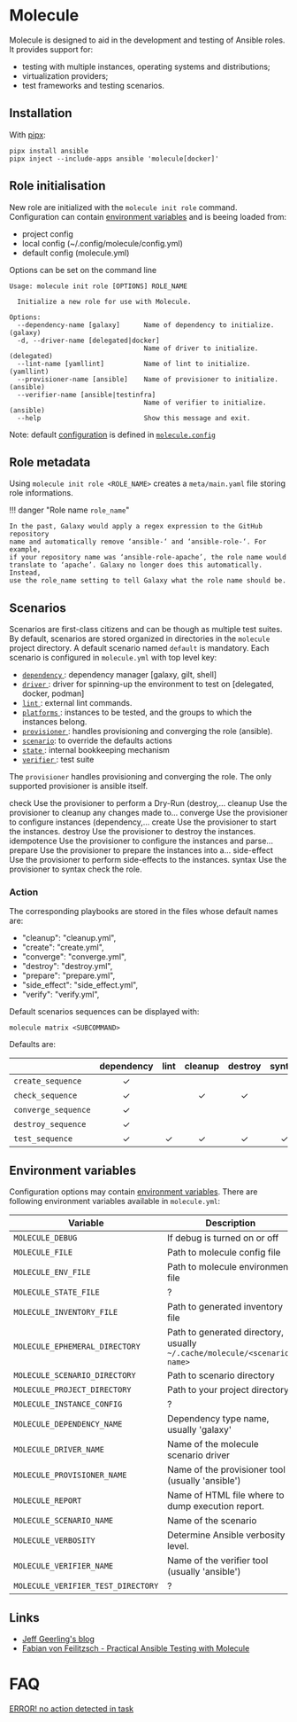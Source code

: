 # Molecule

Molecule <badge-stars repo='ansible-community/molecule'></badge-stars>
<badge-doc href='https://molecule.readthedocs.io'></badge-doc>  is designed to
aid in the development and testing of Ansible roles. It provides support for:

- testing with multiple instances, operating systems and distributions;
- virtualization providers;
- test frameworks and testing scenarios.


## Installation

With [pipx]:

```terminal
pipx install ansible
pipx inject --include-apps ansible 'molecule[docker]'
```

## Role initialisation

New role are initialized with the `molecule init role` command. Configuration
can contain [environment
variables](https://molecule.readthedocs.io/en/latest/configuration.html) and is
beeing loaded from:

- project config
- local config (~/.config/molecule/config.yml)
- default config (molecule.yml)

Options can be set on the command line

```terminal
Usage: molecule init role [OPTIONS] ROLE_NAME

  Initialize a new role for use with Molecule.

Options:
  --dependency-name [galaxy]      Name of dependency to initialize. (galaxy)
  -d, --driver-name [delegated|docker]
                                  Name of driver to initialize. (delegated)
  --lint-name [yamllint]          Name of lint to initialize. (yamllint)
  --provisioner-name [ansible]    Name of provisioner to initialize. (ansible)
  --verifier-name [ansible|testinfra]
                                  Name of verifier to initialize. (ansible)
  --help                          Show this message and exit.
```

Note: default [configuration](https://molecule.readthedocs.io/en/latest/configuration.html) is defined in [`molecule.config`](https://github.com/ansible-community/molecule/blob/master/molecule/config.py)





## Role metadata

Using `molecule init role <ROLE_NAME>` <badge-doc
href='https://galaxy.ansible.com/docs/contributing/creating_role.html'
logo="ansible"></badge-doc> creates a `meta/main.yaml` file storing
role informations.

!!! danger "Role name `role_name`"

    In the past, Galaxy would apply a regex expression to the GitHub repository
    name and automatically remove ‘ansible-‘ and ‘ansible-role-‘. For example,
    if your repository name was ‘ansible-role-apache’, the role name would
    translate to ‘apache’. Galaxy no longer does this automatically. Instead,
    use the role_name setting to tell Galaxy what the role name should be.

## Scenarios

Scenarios <badge-doc
href='https://molecule.readthedocs.io/en/latest/configuration.html?#molecule.scenario.Scenario'
logo='ansible'></badge-doc> are first-class citizens and can be though as
multiple test suites.  By default, scenarios are stored organized in
directories in the `molecule` project directory. A default scenario named
`default` is mandatory.
Each scenario is configured in `molecule.yml` with top level key:

- [ `dependency` ](https://molecule.readthedocs.io/en/latest/configuration.html?#dependency): dependency manager [galaxy, gilt, shell]
- [ `driver` ](https://molecule.readthedocs.io/en/latest/configuration.html?#driver): driver for spinning-up the environment to test on [delegated, docker, podman]
- [ `lint` ](https://molecule.readthedocs.io/en/latest/configuration.html?#lint): external lint commands.
- [ `platforms` ](https://molecule.readthedocs.io/en/latest/configuration.html?#platforms): instances to be tested, and the groups to which the instances belong.
- [ `provisioner` ](https://molecule.readthedocs.io/en/latest/configuration.html?#provisioner): handles provisioning and converging the role (ansible).
- [`scenario`](https://molecule.readthedocs.io/en/latest/configuration.html?#scenario): to override the defaults actions
- [ `state` ](https://molecule.readthedocs.io/en/latest/configuration.html?#state): internal bookkeeping mechanism
- [ `verifier` ](https://molecule.readthedocs.io/en/latest/configuration.html?#verifier): test suite


The `provisioner` handles provisioning and converging the role. The only
supported provisioner is ansible itself.

check        Use the provisioner to perform a Dry-Run (destroy,...
cleanup      Use the provisioner to cleanup any changes made to...
converge     Use the provisioner to configure instances (dependency,...
create       Use the provisioner to start the instances.
destroy      Use the provisioner to destroy the instances.
idempotence  Use the provisioner to configure the instances and parse...
prepare      Use the provisioner to prepare the instances into a...
side-effect  Use the provisioner to perform side-effects to the instances.
syntax       Use the provisioner to syntax check the role.

### Action

The corresponding playbooks are stored in the files whose default names are:

- "cleanup": "cleanup.yml",
- "create": "create.yml",
- "converge": "converge.yml",
- "destroy": "destroy.yml",
- "prepare": "prepare.yml",
- "side_effect": "side_effect.yml",
- "verify": "verify.yml",



Default scenarios sequences can be displayed with:

```terminal
molecule matrix <SUBCOMMAND>
```

Defaults are:

<div id="molecule_scenario"></div>

|                     | dependency | lint | cleanup | destroy | syntax | create | prepare | converge | check | idempotence | side_effect | verify | cleanup | destroy |
| ------------------- | :--:       | :-:  | :-:     | :-:     | :-:    | :-:    | :-:     | :-:      | :-:   | :-:         | :-:         | :-:    | :-:     | :-:     |
| `create_sequence`   | ✓          |      |         |         |        | ✓      | ✓       |          |       |             |             |        |         |         |
| `check_sequence`    | ✓          |      | ✓       | ✓       |        | ✓      | ✓       | ✓        | ✓     |             |             |        |         | ✓       |
| `converge_sequence` | ✓          |      |         |         |        | ✓      | ✓       | ✓        |       |             |             |        |         |         |
| `destroy_sequence`  | ✓          |      |         |         |        |        |         |          |       |             |             |        | ✓       | ✓       |
| `test_sequence`     | ✓          | ✓    | ✓       | ✓       | ✓      | ✓      | ✓       | ✓        |       | ✓           | ✓           | ✓      | ✓       | ✓       |



## Environment variables

Configuration options may contain [environment
variables](https://molecule.readthedocs.io/en/latest/configuration.html?#molecule.interpolation.Interpolator).
There are following environment variables available in `molecule.yml`:

| Variable                           | Description                                                              |
|------------------------------------|--------------------------------------------------------------------------|
| `MOLECULE_DEBUG`                   | If debug is turned on or off                                             |
| `MOLECULE_FILE`                    | Path to molecule config file                                             |
| `MOLECULE_ENV_FILE`                | Path to molecule environment file                                        |
| `MOLECULE_STATE_FILE`              | ?                                                                        |
| `MOLECULE_INVENTORY_FILE`          | Path to generated inventory file                                         |
| `MOLECULE_EPHEMERAL_DIRECTORY`     | Path to generated directory, usually `~/.cache/molecule/<scenario-name>` |
| `MOLECULE_SCENARIO_DIRECTORY`      | Path to scenario directory                                               |
| `MOLECULE_PROJECT_DIRECTORY`       | Path to your project directory                                           |
| `MOLECULE_INSTANCE_CONFIG`         | ?                                                                        |
| `MOLECULE_DEPENDENCY_NAME`         | Dependency type name, usually 'galaxy'                                   |
| `MOLECULE_DRIVER_NAME`             | Name of the molecule scenario driver                                     |
| `MOLECULE_PROVISIONER_NAME`        | Name of the provisioner tool (usually 'ansible')                         |
| `MOLECULE_REPORT`                  | Name of HTML file where to dump execution report.                        |
| `MOLECULE_SCENARIO_NAME`           | Name of the scenario                                                     |
| `MOLECULE_VERBOSITY`               | Determine Ansible verbosity level.                                       |
| `MOLECULE_VERIFIER_NAME`           | Name of the verifier tool (usually 'ansible')                            |
| `MOLECULE_VERIFIER_TEST_DIRECTORY` | ?                                                                        |

## Links

- [ Jeff Geerling's blog ](https://www.jeffgeerling.com/blog/2018/testing-your-ansible-roles-molecule)
- [Fabian von Feilitzsch - Practical Ansible Testing with Molecule](https://www.ansible.com/hubfs//AnsibleFest%20ATL%20Slide%20Decks/Practical%20Ansible%20Testing%20with%20Molecule.pdf)

# FAQ

[ERROR! no action detected in task](https://stackoverflow.com/questions/47159193/why-does-ansible-show-error-no-action-detected-in-task-error)


[pipx]: https://pipxproject.github.io/pipx
